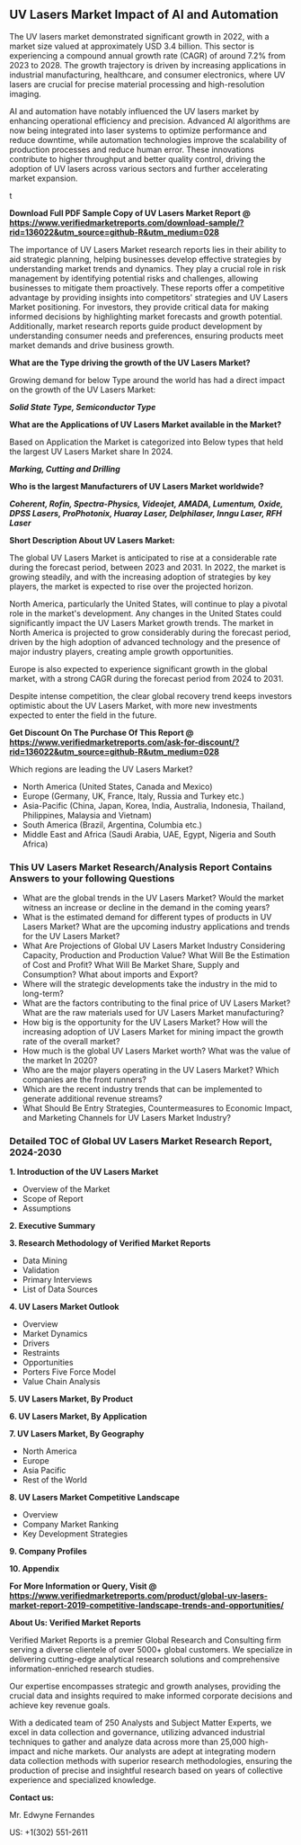 <h2>UV Lasers Market Impact of AI and Automation</h2><p>The UV lasers market demonstrated significant growth in 2022, with a market size valued at approximately USD 3.4 billion. This sector is experiencing a compound annual growth rate (CAGR) of around 7.2% from 2023 to 2028. The growth trajectory is driven by increasing applications in industrial manufacturing, healthcare, and consumer electronics, where UV lasers are crucial for precise material processing and high-resolution imaging.</p><p>AI and automation have notably influenced the UV lasers market by enhancing operational efficiency and precision. Advanced AI algorithms are now being integrated into laser systems to optimize performance and reduce downtime, while automation technologies improve the scalability of production processes and reduce human error. These innovations contribute to higher throughput and better quality control, driving the adoption of UV lasers across various sectors and further accelerating market expansion.</p>t</p><p id="" class=""><strong>Download Full PDF Sample Copy of UV Lasers Market Report @ <a href="https://www.verifiedmarketreports.com/download-sample/?rid=136022&utm_source=github-R&utm_medium=028" target="_blank">https://www.verifiedmarketreports.com/download-sample/?rid=136022&utm_source=github-R&utm_medium=028</a></strong></p><p>The importance of&nbsp;UV Lasers Market research reports lies in their ability to aid strategic planning, helping businesses develop effective strategies by understanding market trends and dynamics. They play a crucial role in risk management by identifying potential risks and challenges, allowing businesses to mitigate them proactively. These reports offer a competitive advantage by providing insights into competitors' strategies and UV Lasers Market positioning. For investors, they provide critical data for making informed decisions by highlighting market forecasts and growth potential. Additionally, market research reports guide product development by understanding consumer needs and preferences, ensuring products meet market demands and drive business growth.</p><p><strong>What are the&nbsp;Type driving the growth of the UV Lasers Market?</strong></p><p id="" class="">Growing demand for below Type around the world has had a direct impact on the growth of the UV Lasers Market:</p><em><strong>Solid State Type, Semiconductor Type</strong></em></p><strong>What are the&nbsp;Applications&nbsp;of UV Lasers Market available in the Market?</strong></p><p id="" class="">Based on Application the Market is categorized into Below types that held the largest UV Lasers Market share In 2024.</p><em><strong>Marking, Cutting and Drilling</strong></em></p><strong>Who is the largest Manufacturers of UV Lasers Market worldwide?</strong></p><p><em><strong>Coherent, Rofin, Spectra-Physics, Videojet, AMADA, Lumentum, Oxide, DPSS Lasers, ProPhotonix, Huaray Laser, Delphilaser, Inngu Laser, RFH Laser</strong></em></p><p id="" class=""><strong>Short Description About UV Lasers Market:</strong></p><p>The global UV Lasers Market is anticipated to rise at a considerable rate during the forecast period, between 2023 and 2031. In 2022, the market is growing steadily, and with the increasing adoption of strategies by key players, the market is expected to rise over the projected horizon.</p><p>North America, particularly the United States, will continue to play a pivotal role in the market's development. Any changes in the United States could significantly impact the UV Lasers Market growth trends. The market in North America is projected to grow considerably during the forecast period, driven by the high adoption of advanced technology and the presence of major industry players, creating ample growth opportunities.</p><p>Europe is also expected to experience significant growth in the global market, with a strong CAGR during the forecast period from 2024 to 2031.</p><p>Despite intense competition, the clear global recovery trend keeps investors optimistic about the UV Lasers Market, with more new investments expected to enter the field in the future.</p><p id="" class=""><strong>Get Discount On The Purchase Of This Report @ <a href="https://www.verifiedmarketreports.com/ask-for-discount/?rid=136022&utm_source=github-R&utm_medium=028" target="_blank">https://www.verifiedmarketreports.com/ask-for-discount/?rid=136022&utm_source=github-R&utm_medium=028</a></strong></p>Which regions are leading the UV Lasers Market?</p><ul><li>North America (United States, Canada and Mexico)</li><li>Europe (Germany, UK, France, Italy, Russia and Turkey etc.)</li><li>Asia-Pacific (China, Japan, Korea, India, Australia, Indonesia, Thailand, Philippines, Malaysia and Vietnam)</li><li>South America (Brazil, Argentina, Columbia etc.)</li><li>Middle East and Africa (Saudi Arabia, UAE, Egypt, Nigeria and South Africa)</li></ul><h3 id="" class="">This UV Lasers Market Research/Analysis Report Contains Answers to your following Questions</h3><ul><li>What are the global trends in the UV Lasers Market? Would the market witness an increase or decline in the demand in the coming years?</li><li>What is the estimated demand for different types of products in UV Lasers Market? What are the upcoming industry applications and trends for the UV Lasers Market?</li><li>What Are Projections of Global UV Lasers Market Industry Considering Capacity, Production and Production Value? What Will Be the Estimation of Cost and Profit? What Will Be Market Share, Supply and Consumption? What about imports and Export?</li><li>Where will the strategic developments take the industry in the mid to long-term?</li><li>What are the factors contributing to the final price of UV Lasers Market? What are the raw materials used for UV Lasers Market manufacturing?</li><li>How big is the opportunity for the UV Lasers Market? How will the increasing adoption of UV Lasers Market for mining impact the growth rate of the overall market?</li><li>How much is the global UV Lasers Market worth? What was the value of the market In 2020?</li><li>Who are the major players operating in the UV Lasers Market? Which companies are the front runners?</li><li>Which are the recent industry trends that can be implemented to generate additional revenue streams?</li><li>What Should Be Entry Strategies, Countermeasures to Economic Impact, and Marketing Channels for UV Lasers Market Industry?</li></ul><h3 id="" class="">Detailed TOC of Global UV Lasers Market Research Report, 2024-2030</h3><p id="" class=""><strong>1. Introduction of the UV Lasers Market</strong></p><ul><li>Overview of the Market</li><li>Scope of Report</li><li>Assumptions</li></ul><p id="" class=""><strong>2. Executive Summary</strong></p><p id="" class=""><strong>3. Research Methodology of Verified Market Reports</strong></p><ul><li>Data Mining</li><li>Validation</li><li>Primary Interviews</li><li>List of Data Sources</li></ul><p id="" class=""><strong>4. UV Lasers Market Outlook</strong></p><ul><li>Overview</li><li>Market Dynamics</li><li>Drivers</li><li>Restraints</li><li>Opportunities</li><li>Porters Five Force Model</li><li>Value Chain Analysis</li></ul><p id="" class=""><strong>5. UV Lasers Market, By Product</strong></p><p id="" class=""><strong>6. UV Lasers Market, By Application</strong></p><p id="" class=""><strong>7. UV Lasers Market, By Geography</strong></p><ul><li>North America</li><li>Europe</li><li>Asia Pacific</li><li>Rest of the World</li></ul><p id="" class=""><strong>8. UV Lasers Market Competitive Landscape</strong></p><ul><li>Overview</li><li>Company Market Ranking</li><li>Key Development Strategies</li></ul><p id="" class=""><strong>9. Company Profiles</strong></p><p id="" class=""><strong>10. Appendix</strong></p><p id="" class=""><strong>For More Information or Query, Visit @ <a href="https://www.verifiedmarketreports.com/product/global-uv-lasers-market-report-2019-competitive-landscape-trends-and-opportunities/" target="_blank">https://www.verifiedmarketreports.com/product/global-uv-lasers-market-report-2019-competitive-landscape-trends-and-opportunities/</a></strong></p><p id="" class=""><strong>About Us: Verified Market Reports</strong></p><p id="" class="">Verified Market Reports is a premier Global Research and Consulting firm serving a diverse clientele of over 5000+ global customers. We specialize in delivering cutting-edge analytical research solutions and comprehensive information-enriched research studies.</p><p id="" class="">Our expertise encompasses strategic and growth analyses, providing the crucial data and insights required to make informed corporate decisions and achieve key revenue goals.</p><p id="" class="">With a dedicated team of 250 Analysts and Subject Matter Experts, we excel in data collection and governance, utilizing advanced industrial techniques to gather and analyze data across more than 25,000 high-impact and niche markets. Our analysts are adept at integrating modern data collection methods with superior research methodologies, ensuring the production of precise and insightful research based on years of collective experience and specialized knowledge.</p><p id="" class=""><strong>Contact us:</strong></p><p id="" class="">Mr. Edwyne Fernandes</p><p id="" class="">US: +1(302) 551-2611</p>